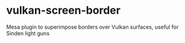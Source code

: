 # vulkan-screen-border
Mesa plugin to superimpose borders over Vulkan surfaces, useful for Sinden light guns
